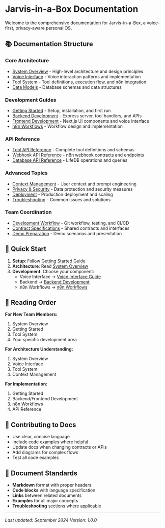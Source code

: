 # Jarvis-in-a-Box Documentation

Welcome to the comprehensive documentation for Jarvis-in-a-Box, a voice-first, privacy-aware personal OS.

## 📚 Documentation Structure

### **Core Architecture**
- [System Overview](./01-system-overview.md) - High-level architecture and design principles
- [Voice Interface](./02-voice-interface.md) - Voice interaction patterns and implementation
- [Tool System](./03-tool-system.md) - Tool definitions, execution flow, and n8n integration
- [Data Models](./04-data-models.md) - Database schemas and data structures

### **Development Guides**
- [Getting Started](./05-getting-started.md) - Setup, installation, and first run
- [Backend Development](./06-backend-development.md) - Express server, tool handlers, and APIs
- [Frontend Development](./07-frontend-development.md) - Next.js UI components and voice interface
- [n8n Workflows](./08-n8n-workflows.md) - Workflow design and implementation

### **API Reference**
- [Tool API Reference](./09-tool-api-reference.md) - Complete tool definitions and schemas
- [Webhook API Reference](./10-webhook-api-reference.md) - n8n webhook contracts and endpoints
- [Database API Reference](./11-database-api-reference.md) - LifeDB operations and queries

### **Advanced Topics**
- [Context Management](./12-context-management.md) - User context and prompt engineering
- [Privacy & Security](./13-privacy-security.md) - Data protection and security measures
- [Deployment](./14-deployment.md) - Production deployment and scaling
- [Troubleshooting](./15-troubleshooting.md) - Common issues and solutions

### **Team Coordination**
- [Development Workflow](./16-development-workflow.md) - Git workflow, testing, and CI/CD
- [Contract Specifications](./17-contract-specifications.md) - Shared contracts and interfaces
- [Demo Preparation](./18-demo-preparation.md) - Demo scenarios and presentation

## 🚀 Quick Start

1. **Setup**: Follow [Getting Started Guide](./05-getting-started.md)
2. **Architecture**: Read [System Overview](./01-system-overview.md)
3. **Development**: Choose your component:
   - Voice Interface → [Voice Interface Guide](./02-voice-interface.md)
   - Backend → [Backend Development](./06-backend-development.md)
   - n8n Workflows → [n8n Workflows](./08-n8n-workflows.md)

## 📖 Reading Order

**For New Team Members:**
1. System Overview
2. Getting Started
3. Tool System
4. Your specific development area

**For Architecture Understanding:**
1. System Overview
2. Voice Interface
3. Tool System
4. Context Management

**For Implementation:**
1. Getting Started
2. Backend/Frontend Development
3. n8n Workflows
4. API Reference

## 🔧 Contributing to Docs

- Use clear, concise language
- Include code examples where helpful
- Update docs when changing contracts or APIs
- Add diagrams for complex flows
- Test all code examples

## 📝 Document Standards

- **Markdown** format with proper headers
- **Code blocks** with language specification
- **Links** between related documents
- **Examples** for all major concepts
- **Troubleshooting** sections where applicable

---

*Last updated: September 2024*
*Version: 1.0.0*
